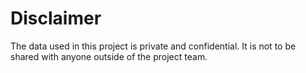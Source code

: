 # Disclaimer
The data used in this project is private and confidential. It is not to be shared with anyone outside of the project team. 
```